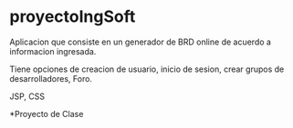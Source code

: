 # proyectoIngSoft

Aplicacion que consiste en un generador de BRD online de acuerdo a informacion ingresada.

Tiene opciones de creacion de usuario, inicio de sesion, crear grupos de desarrolladores, Foro.

JSP, CSS

*Proyecto de Clase
